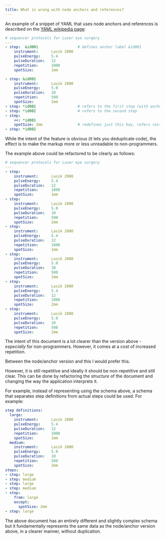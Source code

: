 ```yaml
---
title: What is wrong with node anchors and references?
---
```


An example of a snippet of YAML that uses node anchors and references is described on the [YAML wikipedia page](https://en.wikipedia.org/wiki/YAML#Advanced_components):

```yaml
# sequencer protocols for Laser eye surgery
---
- step:  &id001                  # defines anchor label &id001
    instrument:      Lasik 2000
    pulseEnergy:     5.4
    pulseDuration:   12
    repetition:      1000
    spotSize:        1mm

- step: &id002
    instrument:      Lasik 2000
    pulseEnergy:     5.0
    pulseDuration:   10
    repetition:      500
    spotSize:        2mm
- step: *id001                   # refers to the first step (with anchor &id001)
- step: *id002                   # refers to the second step
- step:
    <<: *id001
    spotSize: 2mm                # redefines just this key, refers rest from &id001
- step: *id002
```

While the intent of the feature is obvious (it lets you deduplicate code), the effect is to make the markup
more or less unreadable to non-programmers.

The example above could be refactored to be clearly as follows:

```yaml
# sequencer protocols for Laser eye surgery
---
- step:
    instrument:      Lasik 2000
    pulseEnergy:     5.4
    pulseDuration:   12
    repetition:      1000
    spotSize:        1mm
- step:
    instrument:      Lasik 2000
    pulseEnergy:     5.0
    pulseDuration:   10
    repetition:      500
    spotSize:        2mm
- step:
    instrument:      Lasik 2000
    pulseEnergy:     5.4
    pulseDuration:   12
    repetition:      1000
    spotSize:        1mm
- step:
    instrument:      Lasik 2000
    pulseEnergy:     5.0
    pulseDuration:   10
    repetition:      500
    spotSize:        2mm
- step:
    instrument:      Lasik 2000
    pulseEnergy:     5.4
    pulseDuration:   12
    repetition:      1000
    spotSize:        2mm
- step:
    instrument:      Lasik 2000
    pulseEnergy:     5.0
    pulseDuration:   10
    repetition:      500
    spotSize:        2mm
```

The intent of this document is a lot clearer than the version above - *especially* for
non-programmers. However, it comes at a cost of increased repetition.

Between the node/anchor version and this I would prefer this.

However, it is still repetitive and ideally it should be non-repetitive and still
clear. This can be done by refactoring the *structure* of the document and changing
the way the application interprets it.

For example, instead of representing using the schema above, a schema that separates
step definitions from actual steps could be used. For example:

```yaml
step definitions:
  large:
    instrument:      Lasik 2000
    pulseEnergy:     5.4
    pulseDuration:   12
    repetition:      1000
    spotSize:        1mm
  medium:
    instrument:      Lasik 2000
    pulseEnergy:     5.0
    pulseDuration:   10
    repetition:      500
    spotSize:        2mm
steps:
- step: large
- step: medium
- step: large
- step: medium
- step:
    from: large
    except:
      spotSize: 2mm
- step: large
```

The above document has an entirely different and slightly complex schema but it
fundamentally represents the same data as the node/anchor version above, in a clearer
manner, without duplication.
